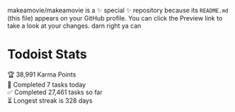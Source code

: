 makeamovie/makeamovie is a ✨ special ✨ repository because its `README.md` (this file) appears on your GitHub profile.
You can click the Preview link to take a look at your changes. darn right ya can

# Todoist Stats

<!-- TODO-IST:START -->
🏆  38,991 Karma Points           
🌸  Completed 7 tasks today           
✅  Completed 27,461 tasks so far           
⏳  Longest streak is 328 days
<!-- TODO-IST:END -->